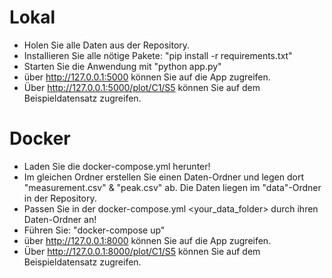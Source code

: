 # Lokal
- Holen Sie alle Daten aus der Repository.
- Installieren Sie alle nötige Pakete: "pip install -r requirements.txt"
- Starten Sie die Anwendung mit "python app.py"
- über http://127.0.0.1:5000 können Sie auf die App zugreifen.
- Über http://127.0.0.1:5000/plot/C1/S5 können Sie auf dem Beispieldatensatz zugreifen.

# Docker
- Laden Sie die docker-compose.yml herunter!
- Im gleichen Ordner erstellen Sie einen Daten-Ordner und legen dort "measurement.csv" & "peak.csv" ab. Die Daten liegen im "data"-Ordner in der Repository.
- Passen Sie in der docker-compose.yml <your_data_folder> durch ihren Daten-Ordner an!
- Führen Sie: "docker-compose up"
- über http://127.0.0.1:8000 können Sie auf die App zugreifen.
- Über http://127.0.0.1:8000/plot/C1/S5 können Sie auf dem Beispieldatensatz zugreifen.
